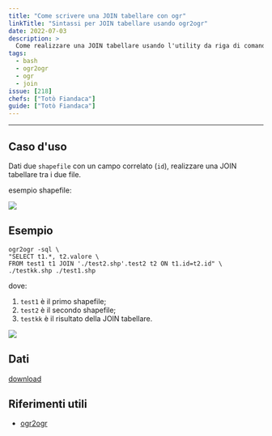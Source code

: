 ```yaml
---
title: "Come scrivere una JOIN tabellare con ogr"
linkTitle: "Sintassi per JOIN tabellare usando ogr2ogr"
date: 2022-07-03
description: >
  Come realizzare una JOIN tabellare usando l'utility da riga di comando ogr2ogr
tags:
  - bash
  - ogr2ogr
  - ogr
  - join
issue: [218]
chefs: ["Totò Fiandaca"]
guide: ["Totò Fiandaca"]
---
```


---

## Caso d'uso

Dati due `shapefile` con un campo correlato (`id`), realizzare una JOIN tabellare tra i due file.

esempio shapefile:

![](https://user-images.githubusercontent.com/7631137/175516439-07b58219-0ab2-41fa-8933-9207698aaad6.png)

## Esempio

```
ogr2ogr -sql \ 
"SELECT t1.*, t2.valore \ 
FROM test1 t1 JOIN './test2.shp'.test2 t2 ON t1.id=t2.id" \ 
./testkk.shp ./test1.shp
```

dove:

1. `test1` è il primo shapefile;
2. `test2` è il secondo shapefile;
3. `testkk` è il risultato della JOIN tabellare.


![](https://user-images.githubusercontent.com/7631137/175116887-e0820132-ba91-4624-ab76-d156e7e3526a.png)

## Dati

[download](https://github.com/opendatasicilia/tansignari/files/8947840/andrea.zip)

## Riferimenti utili

- [ogr2ogr](https://gdal.org/programs/ogr2ogr.html)